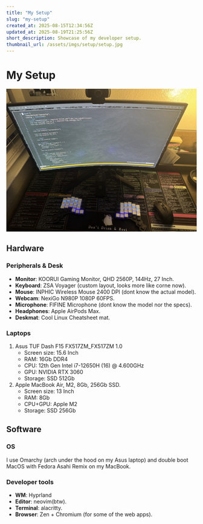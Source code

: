 ```yaml
---
title: "My Setup"
slug: "my-setup"
created_at: 2025-08-15T12:34:56Z
updated_at: 2025-08-19T21:25:56Z
short_description: Showcase of my developer setup.
thumbnail_url: /assets/imgs/setup/setup.jpg
---
```

# My Setup
![My Setup Picture](/assets/imgs/setup/setup.jpg)

## Hardware
### Peripherals & Desk
- **Monitor**: KOORUI Gaming Monitor, QHD 2560P, 144Hz, 27 Inch.
- **Keyboard**: ZSA Voyager (custom layout, looks more like corne now).
- **Mouse**: INPHIC Wireless Mouse 2400 DPI (dont know the actual model).
- **Webcam**: NexiGo N980P 1080P 60FPS.
- **Microphone**: FIFINE Microphone (dont know the model nor the specs).
- **Headphones**: Apple AirPods Max.
- **Deskmat**: Cool Linux Cheatsheet mat.

### Laptops
1. Asus TUF Dash F15 FX517ZM_FX517ZM 1.0
    - Screen size: 15.6 Inch
    - RAM: 16Gb DDR4
    - CPU: 12th Gen Intel i7-12650H (16) @ 4.600GHz
    - GPU: NVIDIA RTX 3060
    - Storage: SSD 512Gb
2. Apple MacBook Air, M2, 8Gb, 256Gb SSD.
    - Screen size: 13 Inch
    - RAM: 8Gb
    - CPU+GPU: Apple M2
    - Storage: SSD 256Gb

## Software
### OS
I use Omarchy (arch under the hood on my Asus laptop) and 
double boot MacOS with Fedora Asahi Remix on my MacBook.

### Developer tools
- **WM**: Hyprland
- **Editor**: neovim(btw).
- **Terminal**: alacritty.
- **Browser**: Zen + Chromium (for some of the web apps).

